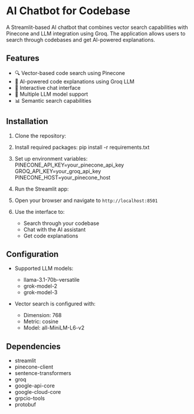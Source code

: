 # AI Chatbot for Codebase

A Streamlit-based AI chatbot that combines vector search capabilities with Pinecone and LLM integration using Groq. The application allows users to search through codebases and get AI-powered explanations.

## Features

- 🔍 Vector-based code search using Pinecone
- 🤖 AI-powered code explanations using Groq LLM
- 💬 Interactive chat interface
- 🔄 Multiple LLM model support
- 📊 Semantic search capabilities

## Installation

1. Clone the repository:
2. Install required packages:
    pip install -r requirements.txt
4. Set up environment variables:
    PINECONE_API_KEY=your_pinecone_api_key
    GROQ_API_KEY=your_groq_api_key
    PINECONE_HOST=your_pinecone_host
5. Run the Streamlit app:
    

6. Open your browser and navigate to `http://localhost:8501`

7. Use the interface to:
   - Search through your codebase
   - Chat with the AI assistant
   - Get code explanations

## Configuration

- Supported LLM models:
  - llama-3.1-70b-versatile
  - grok-model-2
  - grok-model-3

- Vector search is configured with:
  - Dimension: 768
  - Metric: cosine
  - Model: all-MiniLM-L6-v2

## Dependencies

- streamlit
- pinecone-client
- sentence-transformers
- groq
- google-api-core
- google-cloud-core
- grpcio-tools
- protobuf

